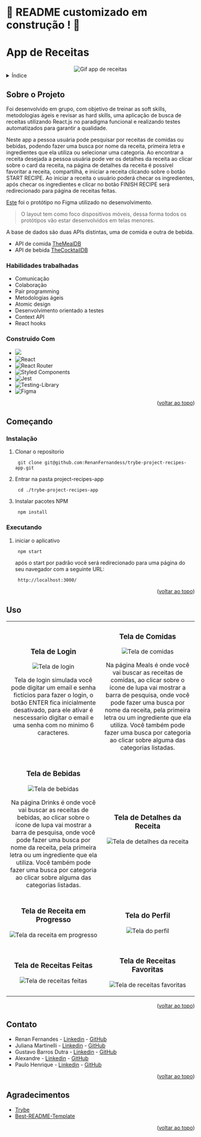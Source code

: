 <a name="readme-top"></a>
# :construction: README customizado em construção ! :construction:
# App de Receitas

<div align="center">
  <img src="./assets/demo.gif" alt="Gif app de receitas" />
</div>

<details>
  <summary>Índice</summary>
  <ol>
    <li>
      <a href="#sobre-o-projeto">Sobre o Projeto</a>
      <ul>
        <li><a href="#construido-com">Construido Com</a></li>
      </ul>
    </li>
    <li>
      <a href="#começando">Começando</a>
      <ul>
        <li><a href="#instalação">Instalação</a></li>
        <li><a href="#executando">Executando</a></li>
      </ul>
    </li>
    <li><a href="#uso">Uso</a></li>
    <li><a href="#contato">Contato</a></li>
    <li><a href="#agradecimentos">Agradecimentos</a></li>
  </ol>
</details>

## Sobre o Projeto
Foi desenvolvido em grupo, com objetivo de treinar as soft skills, metodologias ágeis e revisar as hard skills, uma aplicação de busca de receitas utilizando React.js no paradigma funcional e realizando testes automatizados para garantir a qualidade.

Neste app a pessoa usuária pode pesquisar por receitas de comidas ou bebidas, podendo fazer uma busca por nome da receita, primeira letra e ingredientes que ela utiliza ou selecionar uma categoria. Ao encontrar a receita desejada a pessoa usuária pode ver os detalhes da receita ao clicar sobre o card da receita, na página de detalhes da receita é possível favoritar a receita, compartilhá, e iniciar a receita clicando sobre o botão START RECIPE. Ao iniciar a receita o usuário poderá checar os ingredientes, após checar os ingredientes e clicar no botão FINISH RECIPE será redirecionado para página de receitas feitas.

[Este](https://www.figma.com/file/g583ReaScBdevPmylIeDcp/%5BProjeto%5D%5BFrontend%5D-Recipes-App-(Copy)?type=design&node-id=0%3A1&t=Tjs8coUvioSRyYqp-1) foi o protótipo no Figma utilizado no desenvolvimento.
> O layout tem como foco dispositivos móveis, dessa forma todos os protótipos vão estar desenvolvidos em telas menores.

A base de dados são duas APIs distintas, uma de comida e outra de bebida.
* API de comida [TheMealDB](https://www.themealdb.com/)
* API de bebida [TheCocktailDB](https://www.thecocktaildb.com/)

### Habilidades trabalhadas
* Comunicação
* Colaboração
* Pair programming
* Metodologias ágeis
* Atomic design
* Desenvolvimento orientado a testes
* Context API
* React hooks


### Construido Com

  * [<img src="https://img.shields.io/badge/JavaScript-323330?style=for-the-badge&logo=javascript&logoColor=F7DF1E" />](https://developer.mozilla.org/en-US/docs/Web/JavaScript)
  * ![React](https://img.shields.io/badge/react-%2320232a.svg?style=for-the-badge&logo=react&logoColor=%2361DAFB)
  * ![React Router](https://img.shields.io/badge/React_Router-CA4245?style=for-the-badge&logo=react-router&logoColor=white)
  * ![Styled Components](https://img.shields.io/badge/styled--components-DB7093?style=for-the-badge&logo=styled-components&logoColor=white)
  * ![Jest](https://img.shields.io/badge/-jest-%23C21325?style=for-the-badge&logo=jest&logoColor=white)
  * ![Testing-Library](https://img.shields.io/badge/-TestingLibrary-%23E33332?style=for-the-badge&logo=testing-library&logoColor=white)
  * ![Figma](https://img.shields.io/badge/figma-%23F24E1E.svg?style=for-the-badge&logo=figma&logoColor=white)
 
<p align="right">(<a href="#readme-top">voltar ao topo</a>)</p>

## Começando

### Instalação

1. Clonar o repositorio

        git clone git@github.com:RenanFernandess/trybe-project-recipes-app.git

2. Entrar na pasta project-recipes-app
  
        cd ./trybe-project-recipes-app
    
3. Instalar pacotes NPM
  
        npm install

### Executando
  
1. iniciar o aplicativo
    
        npm start

   após o start por padrão você será redirecionado para uma página do seu navegador com a seguinte URL:
   
        http://localhost:3000/

<p align="right">(<a href="#readme-top">voltar ao topo</a>)</p>
 
## Uso

<table>
  <tr>
    <td width="50%">
      <div align="center">
        <h3>Tela de Login</h3>
        <img src="./assets/login.png" alt="Tela de login" />
        <p>Tela de login simulada você pode digitar um email e senha fictícios para fazer o login, o botão ENTER fica inicialmente desativado, para ele ativar é nescessario digitar o email e uma senha com no minimo 6 caracteres.</p>
      </div>
    </td>
    <td width="50%">
      <div align="center">
        <h3>Tela de Comidas</h3>
        <img src="./assets/meals.gif" alt="Tela de comidas" />
        <p>Na página Meals é onde você vai buscar as receitas de comidas, ao clicar sobre o ícone de lupa vai mostrar a barra de pesquisa, onde você pode fazer uma busca por nome da receita, pela primeira letra ou um ingrediente que ela utiliza. Você também pode fazer uma busca por categoria ao clicar sobre alguma das categorias listadas.</p>
      </div>
    </td>
  </tr>
  <tr>
    <td>
      <div align="center">
        <h3>Tela de Bebidas</h3>
        <img src="./assets/drinks.gif" alt="Tela de bebidas" />
        <p>Na página Drinks é onde você vai buscar as receitas de bebidas, ao clicar sobre o ícone de lupa vai mostrar a barra de pesquisa, onde você pode fazer uma busca por nome da receita, pela primeira letra ou um ingrediente que ela utiliza. Você também pode fazer uma busca por categoria ao clicar sobre alguma das categorias listadas.</p>
      </div>
    </td>
    <td>
      <div align="center">
        <h3>Tela de Detalhes da Receita</h3>
        <img src="./assets/recipe-details.gif" alt="Tela de detalhes da receita" />
        <p></p>
      </div>
    </td>
  </tr>
  <tr>
    <td>
      <div align="center">
        <h3>Tela de Receita em Progresso</h3>
        <img src="./assets/recipe-in-progress.gif" alt="Tela da receita em progresso" />
        <p></p>
      </div>
    </td>
    <td>
      <div align="center">
        <h3>Tela do Perfil</h3>
        <img src="./assets/profile.png" alt="Tela do perfil" />
        <p></p>
      </div>
    </td>
  </tr>
  <tr>
    <td>
      <div align="center">
        <h3>Tela de Receitas Feitas</h3>
        <img src="./assets/done-recipes.gif" alt="Tela de receitas feitas" />
        <p></p>
      </div>
    </td>
    <td>
      <div align="center">
        <h3>Tela de Receitas Favoritas</h3>
        <img src="./assets/favorite-recipes.gif" alt="Tela de receitas favoritas" />
        <p></p>
      </div>
    </td>
  </tr>
</table>

<p align="right">(<a href="#readme-top">voltar ao topo</a>)</p>

## Contato

* Renan Fernandes - [Linkedin](https://www.linkedin.com/in/orenanfernandes/) - [GitHub](https://github.com/RenanFernandess)
* Juliana Martinelli - [Linkedin](https://www.linkedin.com/in/julianamartinelliquaglia/) - [GitHub](https://github.com/julianamq)
* Gustavo Barros Dutra - [Linkedin](https://www.linkedin.com/in/gustavodutradev/) - [GitHub](https://github.com/Gustavo-trybedev)
* Alexandre - [Linkedin](https://www.linkedin.com/in/alexandre-evangelista-souza-lima/) - [GitHub](https://github.com/LEXW3B)
* Paulo Henrique - [Linkedin](https://www.linkedin.com/in/paulo-de-assis/) - [GitHub](https://github.com/paulohdeassis)

<p align="right">(<a href="#readme-top">voltar ao topo</a>)</p>

## Agradecimentos

* [Trybe](https://www.betrybe.com/)
* [Best-README-Template](https://github.com/othneildrew/Best-README-Template)

<p align="right">(<a href="#readme-top">voltar ao topo</a>)</p>
